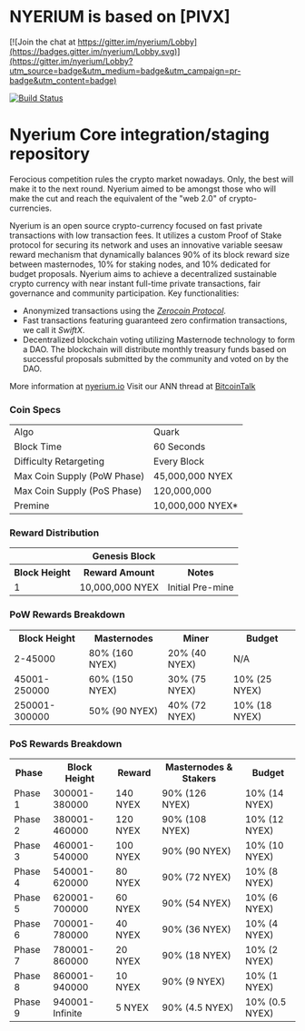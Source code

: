 # NYERIUM is based on [PIVX]

[![Join the chat at https://gitter.im/nyerium/Lobby](https://badges.gitter.im/nyerium/Lobby.svg)](https://gitter.im/nyerium/Lobby?utm_source=badge&utm_medium=badge&utm_campaign=pr-badge&utm_content=badge)

[![Build Status](https://travis-ci.org/nyerium-core/nyerium.svg?branch=master)](https://travis-ci.org/nyerium-core/nyerium)

# Nyerium Core integration/staging repository

Ferocious competition rules the crypto market nowadays. Only, the best will make it to the next round. Nyerium aimed to be amongst those who will make the cut and reach the equivalent of the "web 2.0" of crypto-currencies.

Nyerium is an open source crypto-currency focused on fast private transactions with low transaction fees.  It utilizes a custom Proof of Stake protocol for securing its network and uses an innovative variable seesaw reward mechanism that dynamically balances 90% of its block reward size between masternodes, 10% for staking nodes, and 10% dedicated for budget proposals. Nyerium aims to achieve a decentralized sustainable crypto currency with near instant full-time private transactions, fair governance and community participation.
Key functionalities:
- Anonymized transactions using the [_Zerocoin Protocol_](http://www.nyerium.io/znye).
- Fast transactions featuring guaranteed zero confirmation transactions, we call it _SwiftX_.
- Decentralized blockchain voting utilizing Masternode technology to form a DAO. The blockchain will distribute monthly treasury funds based on successful proposals submitted by the community and voted on by the DAO.

More information at [nyerium.io](http://www.nyerium.io) Visit our ANN thread at [BitcoinTalk](http://www.bitcointalk.org/index.php?topic=xxxxxxxx)

### Coin Specs
<table>
<tr><td>Algo</td><td>Quark</td></tr>
<tr><td>Block Time</td><td>60 Seconds</td></tr>
<tr><td>Difficulty Retargeting</td><td>Every Block</td></tr>
<tr><td>Max Coin Supply (PoW Phase)</td><td>45,000,000 NYEX</td></tr>
<tr><td>Max Coin Supply (PoS Phase)</td><td>120,000,000</td></tr>
<tr><td>Premine</td><td>10,000,000 NYEX*</td></tr>
</table>

### Reward Distribution

<table>
<th colspan=4>Genesis Block</th>
<tr><th>Block Height</th><th>Reward Amount</th><th>Notes</th></tr>
<tr><td>1</td><td>10,000,000 NYEX</td><td>Initial Pre-mine</td></tr>
</table>

### PoW Rewards Breakdown

<table>
<th>Block Height</th><th>Masternodes</th><th>Miner</th><th>Budget</th>
<tr><td>2-45000</td><td>80% (160 NYEX)</td><td>20% (40 NYEX)</td><td>N/A</td></tr>
<tr><td>45001-250000</td><td>60% (150 NYEX)</td><td>30% (75 NYEX)</td><td>10% (25 NYEX)</td></tr>
<tr><td>250001-300000</td><td>50% (90 NYEX)</td><td>40% (72 NYEX)</td><td>10% (18 NYEX)</td></tr>
</table>

### PoS Rewards Breakdown

<table>
<th>Phase</th><th>Block Height</th><th>Reward</th><th>Masternodes & Stakers</th><th>Budget</th>
<tr><td>Phase 1</td><td>300001-380000</td><td>140 NYEX</td><td>90% (126 NYEX)</td><td>10% (14 NYEX)</td></tr>
<tr><td>Phase 2</td><td>380001-460000</td><td>120 NYEX</td><td>90% (108 NYEX)</td><td>10% (12 NYEX)</td></tr>
<tr><td>Phase 3</td><td>460001-540000</td><td>100 NYEX</td><td>90% (90 NYEX)</td><td>10% (10 NYEX)</td></tr>
<tr><td>Phase 4</td><td>540001-620000</td><td>80 NYEX</td><td>90% (72 NYEX)</td><td>10% (8 NYEX)</td></tr>
<tr><td>Phase 5</td><td>620001-700000</td><td>60 NYEX</td><td>90% (54 NYEX)</td><td>10% (6 NYEX)</td></tr>
<tr><td>Phase 6</td><td>700001-780000</td><td>40 NYEX</td><td>90% (36 NYEX)</td><td>10% (4 NYEX)</td></tr>
<tr><td>Phase 7</td><td>780001-860000</td><td>20 NYEX</td><td>90% (18 NYEX)</td><td>10% (2 NYEX)</td></tr>
<tr><td>Phase 8</td><td>860001-940000</td><td>10 NYEX</td><td>90% (9 NYEX)</td><td>10% (1 NYEX)</td></tr>
<tr><td>Phase 9</td><td>940001-Infinite</td><td>5 NYEX</td><td>90% (4.5 NYEX)</td><td>10% (0.5 NYEX)</td></tr>
</table>